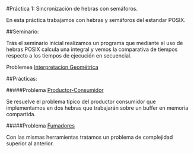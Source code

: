 #Práctica 1: Sincronización de hebras con semáforos.

En esta práctica trabajamos con hebras y semáforos del estandar POSIX.

##Seminario:

Trás el seminario inicial realizamos un programa que mediante el uso de hebras POSIX calcula una integral y vemos la comparativa de tiempos respecto a los tiempos de ejecución en secuencial.

Problemea [Interpretacion Geométrica](https://github.com/juanAFernandez/SistemasConcurrentesyDistribuidos/tree/master/Practica1/InterpretacionGeometrica)

##Prácticas:

#####Problema [Productor-Consumidor](https://github.com/juanAFernandez/SistemasConcurrentesyDistribuidos/tree/master/Practica1/ProductorConsumidor)

Se resuelve el problema típico del productor consumidor que implementamos en dos hebras que trabajarán sobre un buffer en memoria compartida.

#####Problema [Fumadores](https://github.com/juanAFernandez/SistemasConcurrentesyDistribuidos/tree/master/Practica1/Fumadores)

Con las mismas herramientas tratamos un problema de complejidad superior al anterior.
